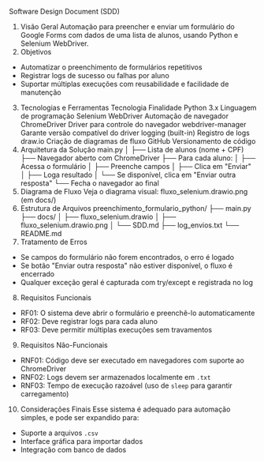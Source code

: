 Software Design Document (SDD)
1. Visão Geral
Automação para preencher e enviar um formulário do Google Forms com dados de uma lista de alunos, usando Python e Selenium WebDriver.
2. Objetivos
- Automatizar o preenchimento de formulários repetitivos
- Registrar logs de sucesso ou falhas por aluno
- Suportar múltiplas execuções com reusabilidade e facilidade de manutenção
3. Tecnologias e Ferramentas
Tecnologia	Finalidade
Python 3.x	Linguagem de programação
Selenium WebDriver	Automação de navegador
ChromeDriver	Driver para controle do navegador
webdriver-manager	Garante versão compatível do driver
logging (built-in)	Registro de logs
draw.io	Criação de diagramas de fluxo
GitHub	Versionamento de código
4. Arquitetura da Solução
main.py
│
├── Lista de alunos (nome + CPF)
├── Navegador aberto com ChromeDriver
├── Para cada aluno:
│   ├── Acessa o formulário
│   ├── Preenche campos
│   ├── Clica em "Enviar"
│   ├── Loga resultado
│   └── Se disponível, clica em "Enviar outra resposta"
└── Fecha o navegador ao final
5. Diagrama de Fluxo
Veja o diagrama visual: fluxo_selenium.drawio.png (em docs/)
6. Estrutura de Arquivos
preenchimento_formulario_python/
├── main.py
├── docs/
│   ├── fluxo_selenium.drawio
│   ├── fluxo_selenium.drawio.png
│   └── SDD.md
├── log_envios.txt
└── README.md
7. Tratamento de Erros
- Se campos do formulário não forem encontrados, o erro é logado
- Se botão "Enviar outra resposta" não estiver disponível, o fluxo é encerrado
- Qualquer exceção geral é capturada com try/except e registrada no log
8. Requisitos Funcionais
- RF01: O sistema deve abrir o formulário e preenchê-lo automaticamente
- RF02: Deve registrar logs para cada aluno
- RF03: Deve permitir múltiplas execuções sem travamentos
9. Requisitos Não-Funcionais
- RNF01: Código deve ser executado em navegadores com suporte ao ChromeDriver
- RNF02: Logs devem ser armazenados localmente em `.txt`
- RNF03: Tempo de execução razoável (uso de `sleep` para garantir carregamento)
10. Considerações Finais
Esse sistema é adequado para automação simples, e pode ser expandido para:
- Suporte a arquivos `.csv`
- Interface gráfica para importar dados
- Integração com banco de dados

